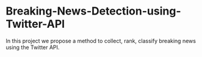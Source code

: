 # Breaking-News-Detection-using-Twitter-API
In this project we propose a method to collect, rank, classify breaking news using the Twitter API. 
